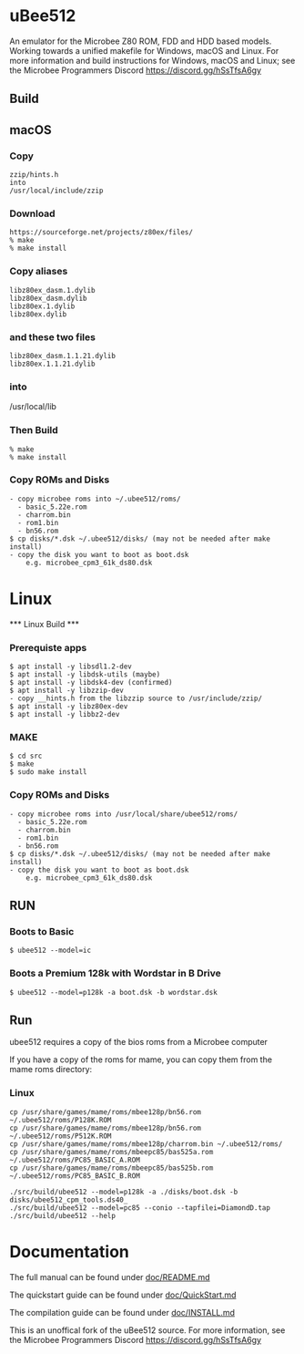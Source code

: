 # uBee512
An emulator for the Microbee Z80 ROM, FDD and HDD based models. 
Working towards a unified makefile for Windows, macOS and Linux. 
For more information and build instructions for Windows, macOS and Linux; see the Microbee Programmers Discord https://discord.gg/hSsTfsA6gy

## Build

## macOS

### Copy
    zzip/hints.h
    into
    /usr/local/include/zzip

### Download
    https://sourceforge.net/projects/z80ex/files/
    % make
    % make install

### Copy aliases
    libz80ex_dasm.1.dylib
    libz80ex_dasm.dylib
    libz80ex.1.dylib
    libz80ex.dylib

### and these two files
    libz80ex_dasm.1.1.21.dylib
    libz80ex.1.1.21.dylib

### into
/usr/local/lib

### Then Build
    % make
    % make install

### Copy ROMs and Disks ###
    - copy microbee roms into ~/.ubee512/roms/
      - basic_5.22e.rom
      - charrom.bin
      - rom1.bin
      - bn56.rom
    $ cp disks/*.dsk ~/.ubee512/disks/ (may not be needed after make install)
    - copy the disk you want to boot as boot.dsk
        e.g. microbee_cpm3_61k_ds80.dsk

# Linux

*** Linux Build ***
### Prerequiste apps ###
    $ apt install -y libsdl1.2-dev
    $ apt install -y libdsk-utils (maybe)
    $ apt install -y libdsk4-dev (confirmed)
    $ apt install -y libzzip-dev
    - copy __hints.h from the libzzip source to /usr/include/zzip/
    $ apt install -y libz80ex-dev
    $ apt install -y libbz2-dev

### MAKE ###
    $ cd src
    $ make
    $ sudo make install

### Copy ROMs and Disks ###
    - copy microbee roms into /usr/local/share/ubee512/roms/
      - basic_5.22e.rom
      - charrom.bin
      - rom1.bin
      - bn56.rom
    $ cp disks/*.dsk ~/.ubee512/disks/ (may not be needed after make install)
    - copy the disk you want to boot as boot.dsk
        e.g. microbee_cpm3_61k_ds80.dsk

## RUN ##
### Boots to Basic ###
    $ ubee512 --model=ic

### Boots a Premium 128k with Wordstar in B Drive ###
    $ ubee512 --model=p128k -a boot.dsk -b wordstar.dsk

## Run

ubee512 requires a copy of the bios roms from a Microbee computer

If you have a copy of the roms for mame, you can copy them from the mame roms directory:

### Linux

    cp /usr/share/games/mame/roms/mbee128p/bn56.rom  ~/.ubee512/roms/P128K.ROM
    cp /usr/share/games/mame/roms/mbee128p/bn56.rom  ~/.ubee512/roms/P512K.ROM
    cp /usr/share/games/mame/roms/mbee128p/charrom.bin ~/.ubee512/roms/
    cp /usr/share/games/mame/roms/mbeepc85/bas525a.rom ~/.ubee512/roms/PC85_BASIC_A.ROM
    cp /usr/share/games/mame/roms/mbeepc85/bas525b.rom ~/.ubee512/roms/PC85_BASIC_B.ROM

    ./src/build/ubee512 --model=p128k -a ./disks/boot.dsk -b disks/ubee512_cpm_tools.ds40_
    ./src/build/ubee512 --model=pc85 --conio --tapfilei=DiamondD.tap
    ./src/build/ubee512 --help

# Documentation

The full manual can be found under [doc/README.md](doc/README.md)

The quickstart guide can be found under [doc/QuickStart.md](doc/QuickStart.md)

The compilation guide can be found under [doc/INSTALL.md](doc/INSTALL.md)

This is an unoffical fork of the uBee512 source. For more information, see the Microbee Programmers Discord https://discord.gg/hSsTfsA6gy
